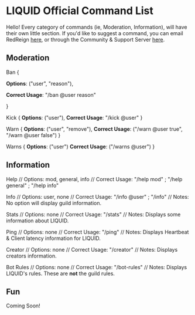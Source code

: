 # LIQUID Official Command List
Hello! Every category of commands (ie, Moderation, Information), will have their own little section.
If you'd like to suggest a command, you can email RedReign [here](liquiddiscordbot@gmail.com), or through the Community & Support Server [here](https://discord.gg/jZbqmT8b5D).

## Moderation
Ban {

  **Options**: ("user", "reason"),
  
  **Correct Usage**: "/ban @user reason"
  
}
  
Kick {
  **Options**: ("user"),
  **Correct Usage**: "/kick @user"
}
  
Warn {
  **Options**: ("user", "remove"),
  **Correct Usage**: ("/warn @user true", "/warn @user false")
}
  
Warns {
  **Options**: ("user") 
  **Correct Usage**: ("/warns @user")
}
  
## Information
Help // Options: mod, general, info // Correct Usage: "/help mod" ; "/help general" ; "/help info"
  
Info // Options: user, none // Correct Usage: "/info @user" ; "/info" // Notes: No option will display guild information.
  
Stats // Options: none // Correct Usage: "/stats" // Notes: Displays some information about LIQUID.
  
Ping // Options: none // Correct Usage: "/ping" // Notes: Displays Heartbeat & Client latency information for LIQUID.
  
Creator // Options: none // Correct Usage: "/creator" // Notes: Displays creators information.
  
Bot Rules // Options: none // Correct Usage: "/bot-rules" // Notes: Displays LIQUID's rules. These are **not** the guild rules.
  
## Fun
Coming Soon!
